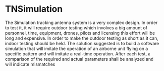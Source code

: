 # TNSimulation
The Simulation tracking antenna system is a very complex design. In order to test it, it will require outdoor testing which involves a big amount of personnel, time, equipment, drones, pilots and licensing this effort will be long and expensive. In order to make the outdoor testing as short as it can, indoor testing should be held. The solution suggested is to build a software simulation that will imitate the operation of an airborne unit flying on a specific pattern and will imitate a real-time operation. After each test, a comparison of the required and actual parameters shall be analyzed and will indicate mismatches

